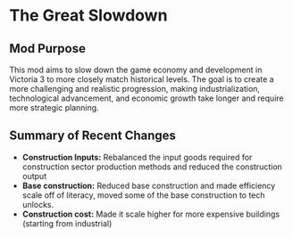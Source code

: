 # The Great Slowdown

## Mod Purpose
This mod aims to slow down the game economy and development in Victoria 3 to more closely match historical levels. The goal is to create a more challenging and realistic progression, making industrialization, technological advancement, and economic growth take longer and require more strategic planning.

## Summary of Recent Changes
- **Construction Inputs:** Rebalanced the input goods required for construction sector production methods and reduced the construction output
- **Base construction:** Reduced base construction and made efficiency scale off of literacy, moved some of the base construction to tech unlocks.
- **Construction cost:** Made it scale higher for more expensive buildings (starting from industrial)
